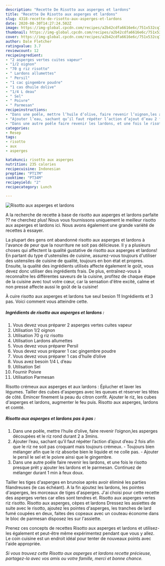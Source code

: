 ```yaml
---
description: "Recette De Risotto aux asperges et lardons"
title: "Recette De Risotto aux asperges et lardons"
slug: 4318-recette-de-risotto-aux-asperges-et-lardons
date: 2020-08-30T14:27:24.502Z
image: https://img-global.cpcdn.com/recipes/a2b42cdfa6616e6c/751x532cq70/risotto-aux-asperges-et-lardons-photo-principale-de-la-recette.jpg
thumbnail: https://img-global.cpcdn.com/recipes/a2b42cdfa6616e6c/751x532cq70/risotto-aux-asperges-et-lardons-photo-principale-de-la-recette.jpg
cover: https://img-global.cpcdn.com/recipes/a2b42cdfa6616e6c/751x532cq70/risotto-aux-asperges-et-lardons-photo-principale-de-la-recette.jpg
author: Dale Fletcher
ratingvalue: 3.7
reviewcount: 12
recipeingredient:
- "2 asperges vertes cuites vapeur"
- "1/2 oignon"
- "70 g riz risotto"
- " Lardons allumettes"
- " Persil"
- "1 cac gingembre poudre"
- "1 cas dhuile dolive"
- "1/4 L deau"
- " Sel"
- " Poivre"
- " Parmesan"
recipeinstructions:
- "Dans une poêle, mettre l’huile d’olive, faire revenir l’oignon,les asperges découpées et le riz rond durant 2 a 3mins."
- "Ajouter l’eau, sachant qu’il faut répéter l’action d’ajout d’eau 2 fois afin que le riz ne soit pas croquant mais toujours crémeux. Toujours bien mélanger afin que le riz absorbe bien le liquide et ne colle pas. Ajouter le persil le sel et le poivre ainsi que le gingembre."
- "Dans une autre poêle faire revenir les lardons, et une fois le risotto presque prêt y ajouter les lardons et le parmesan. Continuez de mélanger durant 1 min à feux doux."
categories:
- Resep
tags:
- risotto
- aux
- asperges

katakunci: risotto aux asperges 
nutrition: 235 calories
recipecuisine: Indonesian
preptime: "PT17M"
cooktime: "PT34M"
recipeyield: "2"
recipecategory: Lunch

---
```



![Risotto aux asperges et lardons](https://img-global.cpcdn.com/recipes/a2b42cdfa6616e6c/751x532cq70/risotto-aux-asperges-et-lardons-photo-principale-de-la-recette.jpg)

A la recherche de recette à base de risotto aux asperges et lardons parfaite ?? ne cherchez plus! Nous vous fournissons uniquement le meilleur risotto aux asperges et lardons ici. Nous avons également une grande variété de recettes à essayer.

La plupart des gens ont abandonné risotto aux asperges et lardons à l'avance de peur que la nourriture ne soit pas délicieuse. Il y a plusieurs choses qui affectent la qualité gustative de risotto aux asperges et lardons! En partant du type d'ustensiles de cuisine, assurez-vous toujours d'utiliser des ustensiles de cuisine de qualité, toujours en bon état et propres. Ensuite, la qualité des ingrédients utilisés affecte également le goût, vous devez donc utiliser des ingrédients frais. De plus, entraînez-vous à reconnaître les différentes saveurs de la cuisine, profitez de chaque étape de la cuisine avec tout votre cœur, car la sensation d'être excité, calme et non pressé affecte aussi le goût de la cuisine!

<!--inarticleads1-->

À cuire risotto aux asperges et lardons tue seul besion 11 Ingrédients et 3 pas. Voici comment vous atteindre cette.

##### Ingrédients de risotto aux asperges et lardons :

1. Vous devez vous préparer 2 asperges vertes cuites vapeur
1. Utilisation 1/2 oignon
1. Utilisation 70 g riz risotto
1. Utilisation  Lardons allumettes
1. Vous devez vous préparer  Persil
1. Vous devez vous préparer 1 cac gingembre poudre
1. Vous devez vous préparer 1 cas d’huile d’olive
1. Vous avez besoin 1/4 L d’eau
1. Utilisation  Sel
1. Fournir  Poivre
1. Utilisation  Parmesan


Risotto crémeux aux asperges et aux lardons : Éplucher et laver les légumes. Tailler des cubes d&#39;asperges avec les queues et réserver les têtes de côté. Émincer finement la peau du citron confit. Ajouter le riz, les cubes d&#39;asperges et lardons, augmenter le feu puis. Risotto aux asperges, lardons et comté. 

<!--inarticleads2-->

##### Risotto aux asperges et lardons pas à pas :

1. Dans une poêle, mettre l’huile d’olive, faire revenir l’oignon,les asperges découpées et le riz rond durant 2 a 3mins.
1. Ajouter l’eau, sachant qu’il faut répéter l’action d’ajout d’eau 2 fois afin que le riz ne soit pas croquant mais toujours crémeux. - Toujours bien mélanger afin que le riz absorbe bien le liquide et ne colle pas. - Ajouter le persil le sel et le poivre ainsi que le gingembre.
1. Dans une autre poêle faire revenir les lardons, et une fois le risotto presque prêt y ajouter les lardons et le parmesan. Continuez de mélanger durant 1 min à feux doux.


Tailler les tiges d&#39;asperges en brunoise après avoir éliminé les parties filandreuses (le cas échéant). A la fin ajoutez les lardons, les pointes d&#39;asperges, les morceaux de tiges d&#39;asperges. J&#39;ai choisi pour cette recette des asperges vertes car elles sont tendres et. Risotto aux asperges vertes riz risotto. Risotto aux asperges, cèpes et lardons Dressez les assiettes de suite avec le risotto, ajoutez les pointes d&#39;asperges, les tranches de lard fumé coupées en deux, faites des copeaux avec un couteau économe dans le bloc de parmesan disposez les sur l&#39;assiette. 

<!--inarticleads1-->

<p>
Prenez ces concepts de recettes Risotto aux asperges et lardons et utilisez-les également et peut-être même expérimentez pendant que vous y allez. Le coin cuisine est un endroit idéal pour tenter de nouveaux points avec l'aide appropriée.
</p>

<p>
<i>Si vous trouvez cette Risotto aux asperges et lardons recette précieuse, partagez-la avec vos amis ou votre famille, merci et bonne chance.</i>
</p>
